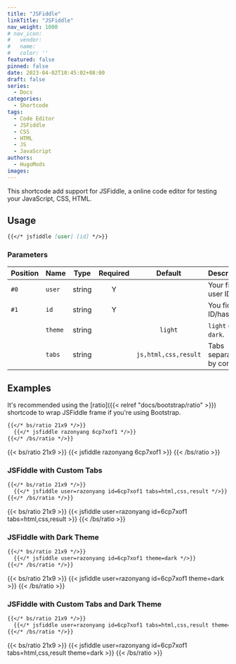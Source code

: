 ```yaml
---
title: "JSFiddle"
linkTitle: "JSFiddle"
nav_weight: 1000
# nav_icon:
#   vendor: 
#   name: 
#   color: ''
featured: false
pinned: false
date: 2023-04-02T10:45:02+08:00
draft: false
series:
  - Docs
categories:
  - Shortcode
tags:
  - Code Editor
  - JSFiddle
  - CSS
  - HTML
  - JS
  - JavaScript
authors:
  - HugoMods
images:
---
```


This shortcode add support for JSFiddle, a online code editor for testing your JavaScript, CSS, HTML.

<!--more-->

## Usage

```markdown
{{</* jsfiddle [user] [id] */>}}
```

### Parameters

| Position | Name | Type | Required | Default | Description |
| -------- | ---- | :--: | :------: | :-----: | ----------- |
| `#0` | `user` | string | Y | | Your fiddle user ID. |
| `#1` | `id` | string | Y | | You fiddle ID/hash. |
| | `theme` | string | | `light` | `light` or `dark`. |
| | `tabs` | string | | `js,html,css,result` | Tabs separated by comma. |

## Examples

It's recommended using the [ratio]({{< relref "docs/bootstrap/ratio" >}}) shortcode to wrap JSFiddle frame if you're using Bootstrap.

```markdown
{{</* bs/ratio 21x9 */>}}
  {{</* jsfiddle razonyang 6cp7xof1 */>}}
{{</* /bs/ratio */>}}
```

{{< bs/ratio 21x9 >}}
  {{< jsfiddle razonyang 6cp7xof1 >}}
{{< /bs/ratio >}}

### JSFiddle with Custom Tabs

```markdown
{{</* bs/ratio 21x9 */>}}
  {{</* jsfiddle user=razonyang id=6cp7xof1 tabs=html,css,result */>}}
{{</* /bs/ratio */>}}
```

{{< bs/ratio 21x9 >}}
  {{< jsfiddle user=razonyang id=6cp7xof1 tabs=html,css,result >}}
{{< /bs/ratio >}}

### JSFiddle with Dark Theme

```markdown
{{</* bs/ratio 21x9 */>}}
  {{</* jsfiddle user=razonyang id=6cp7xof1 theme=dark */>}}
{{</* /bs/ratio */>}}
```

{{< bs/ratio 21x9 >}}
  {{< jsfiddle user=razonyang id=6cp7xof1 theme=dark >}}
{{< /bs/ratio >}}

### JSFiddle with Custom Tabs and Dark Theme

```markdown
{{</* bs/ratio 21x9 */>}}
  {{</* jsfiddle user=razonyang id=6cp7xof1 tabs=html,css,result theme=dark */>}}
{{</* /bs/ratio */>}}
```

{{< bs/ratio 21x9 >}}
  {{< jsfiddle user=razonyang id=6cp7xof1 tabs=html,css,result theme=dark >}}
{{< /bs/ratio >}}
